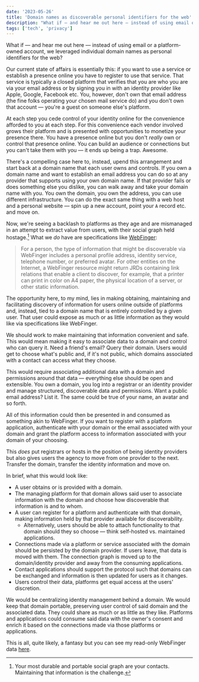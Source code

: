 ```yaml
---
date: '2023-05-26'
title: 'Domain names as discoverable personal identifiers for the web'
description: "What if — and hear me out here — instead of using email or a platform-owned account, we leveraged individual domain names as personal identifiers for the web?"
tags: ['tech', 'privacy']
---
```


What if — and hear me out here — instead of using email or a platform-owned account, we leveraged individual domain names as personal identifiers for the web?<!-- excerpt -->

Our current state of affairs is essentially this: if you want to use a service or establish a presence online you have to register to use that service. That service is typically a closed platform that verifies that you are who you are via your email address or by signing you in with an identity provider like Apple, Google, Facebook etc. You, however, don't own that email address (the fine folks operating your chosen mail service do) and you don't own that account — you're a guest on someone else's platform.

At each step you cede control of your identity online for the convenience afforded to you at each step. For this convenience each vendor involved grows their platform and is presented with opportunities to monetize your presence there. You have a presence online but you don't *really* own or control that presence online. You can build an audience or connections but you can't take them with you — it ends up being a trap. Awesome.

There's a compelling case here to, instead, upend this arrangement and start back at a domain name that each user owns and controls. If you own a domain name and want to establish an email address you can do so at any provider that supports using your own domain name. If that provider fails or does something else you dislike, you can walk away and take your domain name with you. You own the domain, you own the address, you can use different infrastructure. You can do the exact same thing with a web host and a personal website — spin up a new account, point your `A` record etc. and move on.

Now, we're seeing a backlash to platforms as they age and are mismanaged in an attempt to extract value from users, with their social graph held hostage.[^1] What we *do* have are specifications like [WebFinger](https://webfinger.net):

> For a person, the type of information that might be discoverable via WebFinger includes a personal profile address, identity service, telephone number, or preferred avatar. For other entities on the Internet, a WebFinger resource might return JRDs containing link relations that enable a client to discover, for example, that a printer can print in color on A4 paper, the physical location of a server, or other static information.

The opportunity here, to my mind, lies in making obtaining, maintaining and facilitating discovery of information for users online outside of platforms and, instead, tied to a domain name that is entirely controlled by a given user. That user could expose as much or as little information as they would like via specifications like WebFinger.

We should work to make maintaining that information convenient and safe. This would mean making it easy to associate data to a domain and control who can query it. Need a friend's email? Query their domain. Users would get to choose what's public and, if it's not public, which domains associated with a contact can access what they choose.

This would require associating additional data with a domain and permissions around that data — everything else should be open and extensible. You own a domain, you log into a registrar or an identity provider and manage structured, discoverable data and permissions. Want a public email address? List it. The same could be true of your name, an avatar and so forth.

All of this information could then be presented in and consumed as something akin to WebFinger. If you want to register with a platform application, authenticate with your domain or the email associated with your domain and grant the platform access to information associated with your domain of your choosing.

This *does* put registrars or hosts in the position of being identity providers but also gives users the agency to move from one provider to the next. Transfer the domain, transfer the identity information and move on.

In brief, what this would look like:

- A user obtains or is provided with a domain.
- The managing platform for that domain allows said user to associate information with the domain and choose how discoverable that information is and to whom.
- A user can register for a platform and authenticate with that domain, making information held by that provider available for discoverability.
  - Alternatively, users should be able to attach functionality to that domain should they so choose — think self-hosted vs. maintained applications.
- Connections made via a platform or service associated with the domain should be persisted by the domain provider. If users leave, that data is moved with them. The connection graph is moved up to the domain/identity provider and away from the consuming applications.
- Contact applications should support the protocol such that domains can be exchanged and information is then updated for users as it changes.
- Users control their data, platforms get equal access at the users' discretion.

We would be centralizing identity management behind a domain. We would keep that domain portable, preserving user control of said domain and the associated data. They could share as much or as little as they like. Platforms and applications could consume said data with the owner's consent and enrich it based on the connections made via those platforms or applications.

This is all, quite likely, a fantasy but you can see my read-only WebFinger data [here](/.well-known/webfinger).

[^1]: Your most durable and portable social graph are your contacts. Maintaining that information is the challenge.
